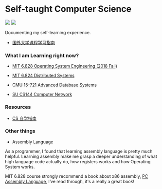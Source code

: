 # Self-taught Computer Science

![](https://img.shields.io/badge/Subscribe-Telegram%20Channel-blue?link=https://t.me/yinghexiaozu&link=https://t.me/yinghexiaozu) ![](https://img.shields.io/twitter/url?label=Twitter&style=social&url=https%3A%2F%2Ftwitter.com%2Fjacksonwuuu)

Documenting my self-learning experience.

-   [国外大学课程学习指南](./guide.md)

### What I am Learning right now?

-   [MIT 6.828 Operating System Engineering (2018 Fall)](https://pdos.csail.mit.edu/6.828/2018/schedule.html)

-   [MIT 6.824 Distributed Systems](http://nil.lcs.mit.edu/6.824/2020/schedule.html)

-   [CMU 15-721 Advanced Database Systems](https://15721.courses.cs.cmu.edu/spring2020/schedule.html)

-   [SU CS144 Computer Network](https://cs144.github.io/)

### Resources

-   [CS 自学指南](https://csdiy.wiki/)

### Other things

-   Assembly Language

As a programmer, I found that learning assembly language is pretty much helpful. Learning assembly make me grasp a deeper understanding of what high language code actually do, how registers works and how Operating System works.

MIT 6.828 course strongly recommend a book about x86 assembly, [PC Assembly Language](https://pdos.csail.mit.edu/6.828/2018/readings/pcasm-book.pdf), I‘ve read through, it's a really a great book!
